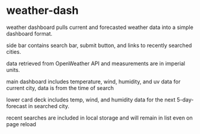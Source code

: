 # weather-dash

weather dashboard pulls current and forecasted weather data into a simple dashboard format.

side bar contains search bar, submit button, and links to recently searched cities.

data retrieved from OpenWeather API and measurements are in imperial units.

main dashboard includes temperature, wind, humidity, and uv data for current city, data is from the time of search

lower card deck includes temp, wind, and humidity data for the next 5-day-forecast in searched city. 

recent searches are included in local storage and will remain in list even on page reload

